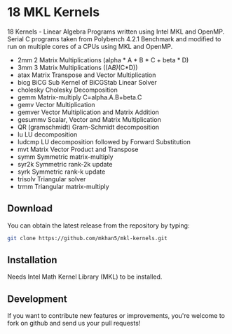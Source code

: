 18 MKL Kernels
=======

18 Kernels - Linear Algebra Programs written using Intel MKL and OpenMP.
Serial C programs taken from Polybench 4.2.1 Benchmark and modified to run on multiple cores of a CPUs using MKL and OpenMP.

* 2mm		2 Matrix Multiplications (alpha * A * B * C + beta * D)
* 3mm		3 Matrix Multiplications ((A*B)*(C*D))
* atax		Matrix Transpose and Vector Multiplication
* bicg		BiCG Sub Kernel of BiCGStab Linear Solver
* cholesky	Cholesky Decomposition
* gemm		Matrix-multiply C=alpha.A.B+beta.C
* gemv		Vector Multiplication
* gemver		Vector Multiplication and Matrix Addition
* gesummv		Scalar, Vector and Matrix Multiplication
* QR (gramschmidt)	Gram-Schmidt decomposition
* lu		LU decomposition
* ludcmp		LU decomposition followed by Forward Substitution
* mvt		Matrix Vector Product and Transpose
* symm		Symmetric matrix-multiply
* syr2k		Symmetric rank-2k update
* syrk		Symmetric rank-k update
* trisolv		Triangular solver
* trmm		Triangular matrix-multiply


Download
--------

You can obtain the latest release from the repository by typing:

```bash
git clone https://github.com/mkhan5/mkl-kernels.git
```

Installation
------------

Needs Intel Math Kernel Library (MKL) to be installed.

Development
-----------

If you want to contribute new features or improvements, you're welcome to fork on github and send us your pull requests!
